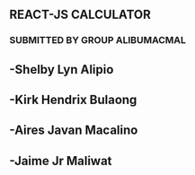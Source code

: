 ## **REACT-JS CALCULATOR**

### **SUBMITTED BY GROUP ALIBUMACMAL**

## -**Shelby Lyn Alipio**

## -**Kirk Hendrix Bulaong**

## -**Aires Javan Macalino**

## -**Jaime Jr Maliwat**
